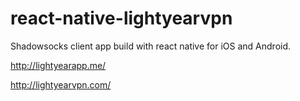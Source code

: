 # react-native-lightyearvpn

Shadowsocks client app build with react native for iOS and Android.

http://lightyearapp.me/

http://lightyearvpn.com/
